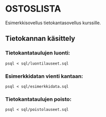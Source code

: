 # OSTOSLISTA

Esimerkkisovellus tietokantasovellus kurssille.

## Tietokannan käsittely

### Tietokantataulujen luonti:

    psql < sql/luontilauseet.sql

### Esimerkkidatan vienti kantaan:

    psql < sql/esimerkkidata.sql

### Tietokantataulujen poisto:

    psql < sql/poistolauseet.sql
